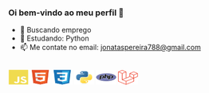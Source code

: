### Oi bem-vindo ao meu perfil 👋

- 🔭 Buscando emprego
- 🌱 Estudando: Python
- 📫 Me contate no email: jonataspereira788@gmail.com

<div style="display: inline_block"><br>
  <img align="center" alt="Jol-Js" height="30" width="40" src="https://raw.githubusercontent.com/devicons/devicon/master/icons/javascript/javascript-plain.svg">
  <img align="center" alt="Jol-HTML" height="30" width="40" src="https://raw.githubusercontent.com/devicons/devicon/master/icons/html5/html5-original.svg">
  <img align="center" alt="Jol--CSS" height="30" width="40" src="https://raw.githubusercontent.com/devicons/devicon/master/icons/css3/css3-original.svg">
  <img align="center" alt="Jol-Python" height="30" width="40" src="https://raw.githubusercontent.com/devicons/devicon/master/icons/python/python-original.svg">
  <img align="center" alt="Jol-Csharp" height="30" width="40" src="https://raw.githubusercontent.com/devicons/devicon/master/icons/php/php-original.svg">
  <img align="center" alt="Jol-Csharp" height="30" width="40" src="https://raw.githubusercontent.com/devicons/devicon/master/icons/laravel/laravel-original.svg">

</div


